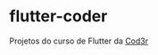 # flutter-coder

Projetos do curso de Flutter da [Cod3r](https://www.cod3r.com.br/courses/aprenda-flutter-dart-e-construa-apps-ios-e-android)
